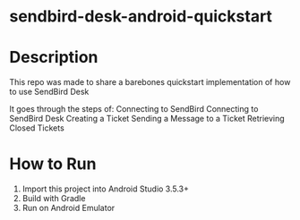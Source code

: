 # sendbird-desk-android-quickstart

# Description
This repo was made to share a barebones quickstart implementation of how to use SendBird Desk

It goes through the steps of:
Connecting to SendBird
Connecting to SendBird Desk
Creating a Ticket
Sending a Message to a Ticket
Retrieving Closed Tickets


# How to Run
1) Import this project into Android Studio 3.5.3+
2) Build with Gradle
3) Run on Android Emulator
